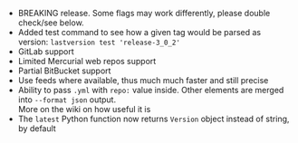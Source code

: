 * BREAKING release. Some flags may work differently, please double check/see below.
* Added test command to see how a given tag would be parsed as version:
`lastversion test 'release-3_0_2'`
* GitLab support
* Limited Mercurial web repos support
* Partial BitBucket support
* Use feeds where available, thus much much faster and still precise
* Ability to pass `.yml` with `repo:` value inside. Other elements are merged into `--format json` 
output.   
More on the wiki on how useful it is
* The `latest` Python function now returns `Version` object instead of string, by default